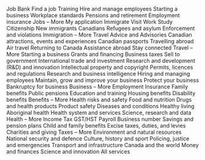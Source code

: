Job Bank
Find a job
Training
Hire and manage employees
Starting a business
Workplace standards
Pensions and retirement
Employment insurance
Jobs – More
My application
Immigrate
Visit
Work
Study
Citizenship
New immigrants
Canadians
Refugees and asylum
Enforcement and violations
Immigration – More
Travel Advice and Advisories
Canadian attractions, events and experiences
Canadian passports
Travelling abroad
Air travel
Returning to Canada
Assistance abroad
Stay connected
Travel – More
Starting a business
Grants and financing
Business taxes
Sell to government
International trade and investment
Research and development (R&D) and innovation
Intellectual property and copyright
Permits, licences and regulations
Research and business intelligence
Hiring and managing employees
Maintain, grow and improve your business
Protect your business
Bankruptcy for business
Business – More
Employment Insurance
Family benefits
Public pensions
Education and training
Housing benefits
Disability benefits
Benefits – More
Health risks and safety
Food and nutrition
Drugs and health products
Product safety
Diseases and conditions
Healthy living
Aboriginal health
Health system and services
Science, research and data
Health – More
Income Tax
GST/HST
Payroll
Business number
Savings and pension plans
Child and family benefits
Excise taxes, duties, and levies
Charities and giving
Taxes  – More
Environment and natural resources
National security and defence
Culture, history and sport
Policing, justice and emergencies
Transport and infrastructure
Canada and the world
Money and finances
Science and innovation
All services
